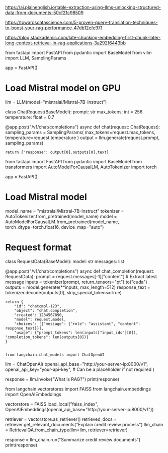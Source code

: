 https://ai.plainenglish.io/table-extraction-using-llms-unlocking-structured-data-from-documents-50cf21c98509

https://towardsdatascience.com/5-proven-query-translation-techniques-to-boost-your-rag-performance-47db12efe971

https://blog.stackademic.com/late-chunking-embedding-first-chunk-later-long-context-retrieval-in-rag-applications-3a292f6443bb

from fastapi import FastAPI
from pydantic import BaseModel
from vllm import LLM, SamplingParams

app = FastAPI()

# Load Mistral model on GPU
llm = LLM(model="mistralai/Mistral-7B-Instruct")

class ChatRequest(BaseModel):
    prompt: str
    max_tokens: int = 256
    temperature: float = 0.7

@app.post("/v1/chat/completions")
async def chat(request: ChatRequest):
    sampling_params = SamplingParams(
        max_tokens=request.max_tokens, temperature=request.temperature
    )
    output = llm.generate(request.prompt, sampling_params)
    
    return {"response": output[0].outputs[0].text}

    

from fastapi import FastAPI
from pydantic import BaseModel
from transformers import AutoModelForCausalLM, AutoTokenizer
import torch

app = FastAPI()

# Load Mistral model
model_name = "mistralai/Mistral-7B-Instruct"
tokenizer = AutoTokenizer.from_pretrained(model_name)
model = AutoModelForCausalLM.from_pretrained(model_name, torch_dtype=torch.float16, device_map="auto")

# Request format
class RequestData(BaseModel):
    model: str
    messages: list

@app.post("/v1/chat/completions")
async def chat_completion(request: RequestData):
    prompt = request.messages[-1]["content"]  # Extract latest message
    inputs = tokenizer(prompt, return_tensors="pt").to("cuda")
    outputs = model.generate(**inputs, max_length=512)
    response_text = tokenizer.decode(outputs[0], skip_special_tokens=True)
    
    return {
        "id": "chatcmpl-123",
        "object": "chat.completion",
        "created": 1234567890,
        "model": request.model,
        "choices": [{"message": {"role": "assistant", "content": response_text}}],
        "usage": {"prompt_tokens": len(inputs["input_ids"][0]), "completion_tokens": len(outputs[0])}
    }


    from langchain.chat_models import ChatOpenAI

llm = ChatOpenAI(
    openai_api_base="http://your-server-ip:8000/v1",
    openai_api_key="your-api-key",  # Can be a placeholder if not required
)

response = llm.invoke("What is RAG?")
print(response)


from langchain.vectorstores import FAISS
from langchain.embeddings import OpenAIEmbeddings

vectorstore = FAISS.load_local("faiss_index", OpenAIEmbeddings(openai_api_base="http://your-server-ip:8000/v1"))

retriever = vectorstore.as_retriever()
retrieved_docs = retriever.get_relevant_documents("Explain credit review process")
llm_chain = RetrievalQA.from_chain_type(llm=llm, retriever=retriever)

response = llm_chain.run("Summarize credit review documents")
print(response)
